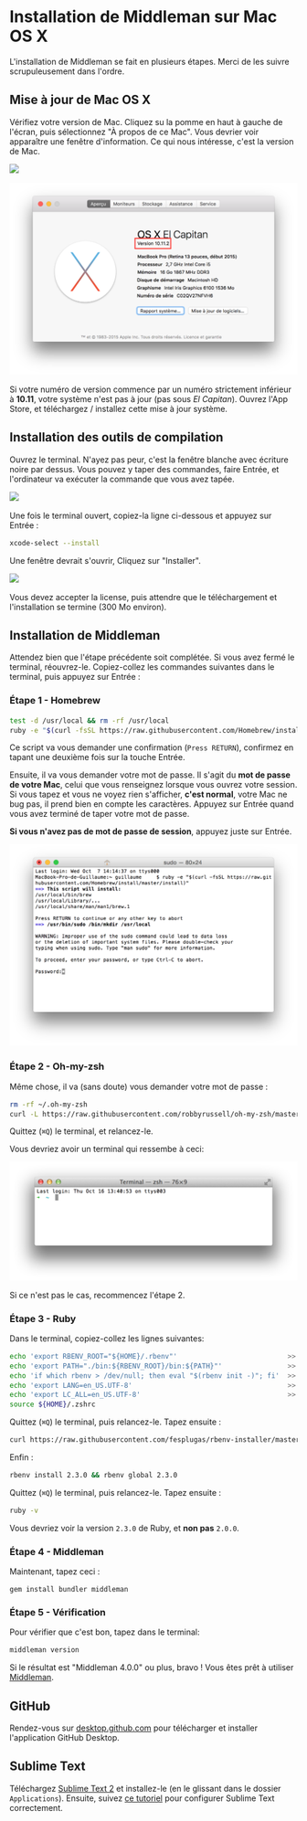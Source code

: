 # Installation de Middleman sur Mac OS X

L'installation de Middleman se fait en plusieurs étapes. Merci de les
suivre scrupuleusement dans l'ordre.

## Mise à jour de Mac OS X

Vérifiez votre version de Mac. Cliquez su la pomme en haut à gauche de l'écran,
puis sélectionnez "À propos de ce Mac". Vous devrier voir apparaître une fenêtre
d'information. Ce qui nous intéresse, c'est la version de Mac.

![](images/about-mac-menu.png)

![](images/about-mac.png)

Si votre numéro de version commence par un numéro strictement inférieur à **10.11**, votre
système n'est pas à jour (pas sous _El Capitan_). Ouvrez l'App Store, et téléchargez / installez
cette mise à jour système.

## Installation des outils de compilation

Ouvrez le terminal. N'ayez pas peur, c'est la fenêtre blanche avec écriture noire
par dessus. Vous pouvez y taper des commandes, faire Entrée, et l'ordinateur va exécuter
la commande que vous avez tapée.

![](images/open-terminal.png)

Une fois le terminal ouvert, copiez-la ligne ci-dessous et appuyez sur Entrée :

```bash
xcode-select --install
```

Une fenêtre devrait s'ouvrir, Cliquez sur "Installer".

![](images/xcode-select-install.png)

Vous devez accepter la license, puis attendre que le téléchargement et
l'installation se termine (300 Mo environ).

## Installation de Middleman

Attendez bien que l'étape précédente soit complétée. Si vous avez fermé le terminal, réouvrez-le.
Copiez-collez les commandes suivantes dans le terminal, puis appuyez sur Entrée :

### Étape 1 - Homebrew

```bash
test -d /usr/local && rm -rf /usr/local
ruby -e "$(curl -fsSL https://raw.githubusercontent.com/Homebrew/install/master/install)"
```

Ce script va vous demander une confirmation (`Press RETURN`), confirmez en tapant une deuxième fois
sur la touche Entrée.

Ensuite, il va vous demander votre mot de passe. Il s'agit du **mot de passe de votre Mac**,
celui que vous renseignez lorsque vous ouvrez votre session. Si vous tapez et vous ne voyez rien s'afficher,
**c'est normal**, votre Mac ne bug pas, il prend bien en compte les caractères. Appuyez
sur Entrée quand vous avez terminé de taper votre mot de passe.

**Si vous n'avez pas de mot de passe de session**, appuyez juste sur Entrée.

![](images/homebrew.png)

### Étape 2 - Oh-my-zsh

Même chose, il va (sans doute) vous demander votre mot de passe :

```bash
rm -rf ~/.oh-my-zsh
curl -L https://raw.githubusercontent.com/robbyrussell/oh-my-zsh/master/tools/install.sh | bash
```

Quittez (`⌘Q`) le terminal, et relancez-le.

Vous devriez avoir un terminal qui ressembe à ceci:

![](images/on-my-zsh.png)

Si ce n'est pas le cas, recommencez l'étape 2.

### Étape 3 - Ruby

Dans le terminal, copiez-collez les lignes suivantes:

```bash
echo 'export RBENV_ROOT="${HOME}/.rbenv"'                           >> ${HOME}/.zshrc
echo 'export PATH="./bin:${RBENV_ROOT}/bin:${PATH}"'                >> ${HOME}/.zshrc
echo 'if which rbenv > /dev/null; then eval "$(rbenv init -)"; fi'  >> ${HOME}/.zshrc
echo 'export LANG=en_US.UTF-8'                                      >> ${HOME}/.zshrc
echo 'export LC_ALL=en_US.UTF-8'                                    >> ${HOME}/.zshrc
source ${HOME}/.zshrc
```

Quittez (`⌘Q`) le terminal, puis relancez-le. Tapez ensuite :

```bash
curl https://raw.githubusercontent.com/fesplugas/rbenv-installer/master/bin/rbenv-installer | bash
```

Enfin :

```bash
rbenv install 2.3.0 && rbenv global 2.3.0
```

Quittez (`⌘Q`) le terminal, puis relancez-le. Tapez ensuite :

```bash
ruby -v
```

Vous devriez voir la version `2.3.0` de Ruby, et **non pas** `2.0.0`.

### Étape 4 - Middleman

Maintenant, tapez ceci :

```
gem install bundler middleman
```

### Étape 5 - Vérification

Pour vérifier que c'est bon, tapez dans le terminal:

```bash
middleman version
```

Si le résultat est "Middleman 4.0.0" ou plus, bravo ! Vous êtes prêt à utiliser [Middleman](https://middlemanapp.com/).

## GitHub

Rendez-vous sur [desktop.github.com](https://desktop.github.com/) pour télécharger et installer l'application GitHub Desktop.

## Sublime Text

Téléchargez [Sublime Text 2](http://www.sublimetext.com/2) et installez-le (en le glissant dans le dossier `Applications`).
Ensuite, suivez [ce tutoriel](https://github.com/lewagon/setup/blob/master/_partials/sublime_text_preferences.md) pour configurer Sublime Text correctement.
